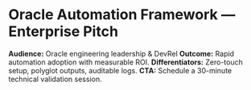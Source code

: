 # Oracle Automation Framework — Enterprise Pitch
**Audience:** Oracle engineering leadership & DevRel
**Outcome:** Rapid automation adoption with measurable ROI.
**Differentiators:** Zero-touch setup, polyglot outputs, auditable logs.
**CTA:** Schedule a 30-minute technical validation session.
